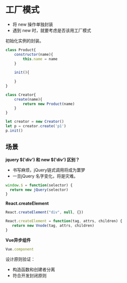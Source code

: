 # 工厂模式

- 将 new 操作单独封装
- 遇到 new 时，就要考虑是否该用工厂模式

初始化实例的封装。

```javascript
class Product{
    constructor(name){
        this.name = name
    }
    
    init(){
        
    }
}

class Creator{
    create(name){
        return new Product(name)
    }
}

let creator = new Creator()
let p = creator.create('p1')
p.init()
```

## 场景

**jquery $('div') 和 new $('div') 区别？**
- 书写麻烦，jQuery链式调用将成为噩梦
- 一旦jQuery 名字变化，将是灾难。

```javascript
window.$ = function(selector) {
  return new jQuery(selector)
}
```

**React.createElement**

```javascript
React.createElement("div", null, {})

React.createElement = function(tag, attrs, children) {
   return new Vnode(tag, attrs, children)
}
```

**Vue异步组件**

```javascript
Vue.component
```

设计原则验证：
- 构造函数和创建者分离
- 符合开发封闭原则
